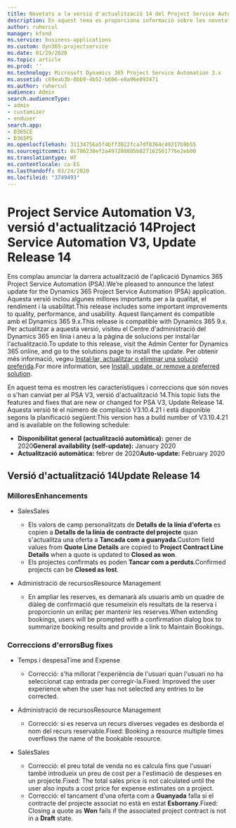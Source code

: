 ```yaml
---
title: Novetats a la versió d'actualització 14 del Project Service Automation, V3
description: En aquest tema es proporciona informació sobre les novetats a la versió d'actualització 14 del Project Service Automation, V3.
author: ruhercul
manager: kfend
ms.service: business-applications
ms.custom: dyn365-projectservice
ms.date: 01/29/2020
ms.topic: article
ms.prod: ''
ms.technology: Microsoft Dynamics 365 Project Service Automation 3.x
ms.assetid: c69eab3b-0bb9-4b52-b606-e8a96e893471
ms.author: ruhercul
audience: Admin
search.audienceType:
- admin
- customizer
- enduser
search.app:
- D365CE
- D365PS
ms.openlocfilehash: 31134756a5f4bff3022fca7df8364c49217b9b55
ms.sourcegitcommit: 8c786230ef2a497280885b827162561776e2eb00
ms.translationtype: HT
ms.contentlocale: ca-ES
ms.lasthandoff: 03/24/2020
ms.locfileid: "3749493"
---
```

# <a name="project-service-automation-v3-update-release-14"></a><span data-ttu-id="db641-103">Project Service Automation V3, versió d'actualització 14</span><span class="sxs-lookup"><span data-stu-id="db641-103">Project Service Automation V3, Update Release 14</span></span>
<span data-ttu-id="db641-104">Ens complau anunciar la darrera actualització de l'aplicació Dynamics 365 Project Service Automation (PSA).</span><span class="sxs-lookup"><span data-stu-id="db641-104">We’re pleased to announce the latest update for the Dynamics 365 Project Service Automation (PSA) application.</span></span> <span data-ttu-id="db641-105">Aquesta versió inclou algunes millores importants per a la qualitat, el rendiment i la usabilitat.</span><span class="sxs-lookup"><span data-stu-id="db641-105">This release includes some important improvements to quality, performance, and usability.</span></span> <span data-ttu-id="db641-106">Aquest llançament és compatible amb el Dynamics 365 9.x.</span><span class="sxs-lookup"><span data-stu-id="db641-106">This release is compatible with Dynamics 365 9.x.</span></span> <span data-ttu-id="db641-107">Per actualitzar a aquesta versió, visiteu el Centre d'administració del Dynamics 365 en línia i aneu a la pàgina de solucions per instal·lar l'actualització.</span><span class="sxs-lookup"><span data-stu-id="db641-107">To update to this release, visit the Admin Center for Dynamics 365 online, and go to the solutions page to install the update.</span></span> <span data-ttu-id="db641-108">Per obtenir més informació, vegeu [Instal·lar, actualitzar o eliminar una solució preferida](https://docs.microsoft.com/power-platform/admin/install-remove-preferred-solution).</span><span class="sxs-lookup"><span data-stu-id="db641-108">For more information, see [Install, update, or remove a preferred solution](https://docs.microsoft.com/power-platform/admin/install-remove-preferred-solution).</span></span>

<span data-ttu-id="db641-109">En aquest tema es mostren les característiques i correccions que són noves o s'han canviat per al PSA V3, versió d'actualització 14.</span><span class="sxs-lookup"><span data-stu-id="db641-109">This topic lists the features and fixes that are new or changed for PSA V3, Update Release 14.</span></span> <span data-ttu-id="db641-110">Aquesta versió té el número de compilació V3.10.4.21 i està disponible segons la planificació següent:</span><span class="sxs-lookup"><span data-stu-id="db641-110">This version has a build number of V3.10.4.21 and is available on the following schedule:</span></span>

- <span data-ttu-id="db641-111">**Disponibilitat general (actualització automàtica):** gener de 2020</span><span class="sxs-lookup"><span data-stu-id="db641-111">**General availability (self-update):** January 2020</span></span>
- <span data-ttu-id="db641-112">**Actualització automàtica:** febrer de 2020</span><span class="sxs-lookup"><span data-stu-id="db641-112">**Auto-update:** February 2020</span></span>

## <a name="update-release-14"></a><span data-ttu-id="db641-113">Versió d'actualització 14</span><span class="sxs-lookup"><span data-stu-id="db641-113">Update Release 14</span></span>

### <a name="enhancements"></a><span data-ttu-id="db641-114">Millores</span><span class="sxs-lookup"><span data-stu-id="db641-114">Enhancements</span></span>

- <span data-ttu-id="db641-115">Sales</span><span class="sxs-lookup"><span data-stu-id="db641-115">Sales</span></span>

     - <span data-ttu-id="db641-116">Els valors de camp personalitzats de **Detalls de la línia d'oferta** es copien a **Detalls de la línia de contracte del projecte** quan s'actualitza una oferta a **Tancada com a guanyada**.</span><span class="sxs-lookup"><span data-stu-id="db641-116">Custom field values from **Quote Line Details** are copied to **Project Contract Line Details** when a quote is updated to **Closed as won**.</span></span>
     - <span data-ttu-id="db641-117">Els projectes confirmats es poden **Tancar com a perduts**.</span><span class="sxs-lookup"><span data-stu-id="db641-117">Confirmed projects can be **Closed as lost**.</span></span>

- <span data-ttu-id="db641-118">Administració de recursos</span><span class="sxs-lookup"><span data-stu-id="db641-118">Resource Management</span></span>

     - <span data-ttu-id="db641-119">En ampliar les reserves, es demanarà als usuaris amb un quadre de diàleg de confirmació que resumeixin els resultats de la reserva i proporcionin un enllaç per mantenir les reserves.</span><span class="sxs-lookup"><span data-stu-id="db641-119">When extending bookings, users will be prompted with a confirmation dialog box to summarize booking results and provide a link to Maintain Bookings.</span></span>


### <a name="bug-fixes"></a><span data-ttu-id="db641-120">Correccions d'errors</span><span class="sxs-lookup"><span data-stu-id="db641-120">Bug fixes</span></span>

- <span data-ttu-id="db641-121">Temps i despesa</span><span class="sxs-lookup"><span data-stu-id="db641-121">Time and Expense</span></span>

     - <span data-ttu-id="db641-122">Correcció: s'ha millorat l'experiència de l'usuari quan l'usuari no ha seleccionat cap entrada per corregir-la.</span><span class="sxs-lookup"><span data-stu-id="db641-122">Fixed: Improved the user experience when the user has not selected any entries to be corrected.</span></span>

- <span data-ttu-id="db641-123">Administració de recursos</span><span class="sxs-lookup"><span data-stu-id="db641-123">Resource Management</span></span>

     - <span data-ttu-id="db641-124">Correcció: si es reserva un recurs diverses vegades es desborda el nom del recurs reservable.</span><span class="sxs-lookup"><span data-stu-id="db641-124">Fixed: Booking a resource multiple times overflows the name of the bookable resource.</span></span>

- <span data-ttu-id="db641-125">Sales</span><span class="sxs-lookup"><span data-stu-id="db641-125">Sales</span></span>

     - <span data-ttu-id="db641-126">Correcció: el preu total de venda no es calcula fins que l'usuari també introdueix un preu de cost per a l'estimació de despeses en un projecte.</span><span class="sxs-lookup"><span data-stu-id="db641-126">Fixed: The total sales price is not calculated until the user also inputs a cost price for expense estimates on a project.</span></span>
     - <span data-ttu-id="db641-127">Correcció: el tancament d'una oferta com a **Guanyada** falla si el contracte del projecte associat no està en estat **Esborrany**.</span><span class="sxs-lookup"><span data-stu-id="db641-127">Fixed: Closing a quote as **Won** fails if the associated project contract is not in a **Draft** state.</span></span>

